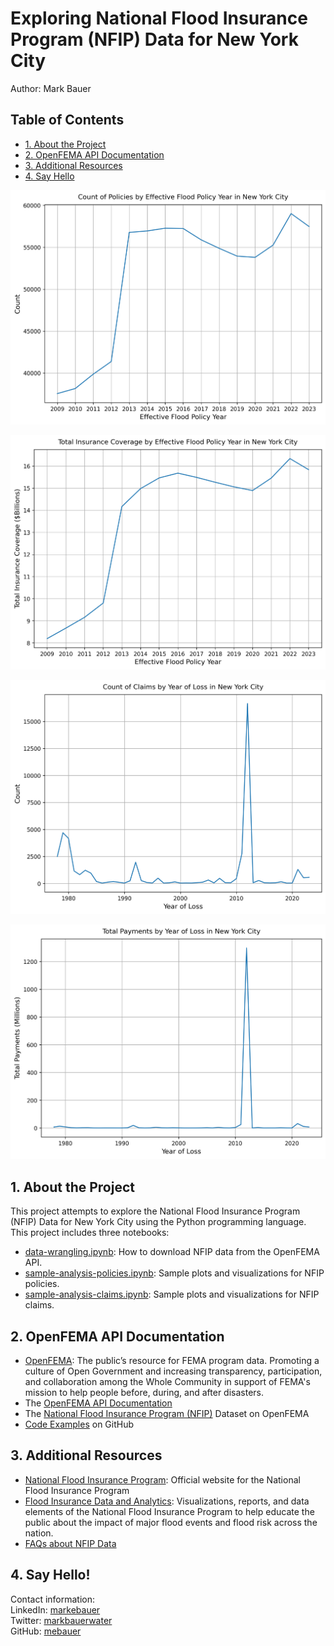 # Exploring National Flood Insurance Program (NFIP) Data for New York City
Author: Mark Bauer

## Table of Contents
   * [1. About the Project](#1-About-the-Project)
   * [2. OpenFEMA API Documentation](#2-OpenFEMA-API-Documentation)
   * [3. Additional Resources](#3-Additional-Resources)
   * [4. Say Hello](#4-Say-Hello)

![cover photo](figures/effective-policies.png)  

![cover photo](figures/total-coverage.png)  

![cover photo](figures/count-claims.png)

![cover photo](figures/total-payments.png)

## 1. About the Project
This project attempts to explore the National Flood Insurance Program (NFIP) Data for New York City using the Python programming language. This project includes three notebooks:
* [data-wrangling.ipynb](https://github.com/mebauer/fema-nfip-nyc/blob/master/data-wrangling.ipynb): How to download NFIP data from the OpenFEMA API.
* [sample-analysis-policies.ipynb](https://github.com/mebauer/fema-nfip-nyc/blob/master/sample-analysis-policies.ipynb): Sample plots and visualizations for NFIP policies.
* [sample-analysis-claims.ipynb](https://github.com/mebauer/fema-nfip-nyc/blob/master/sample-analysis-claims.ipynb): Sample plots and visualizations for NFIP claims.

## 2. OpenFEMA API Documentation
* [OpenFEMA](https://www.fema.gov/about/reports-and-data/openfema): The public’s resource for FEMA program data. Promoting a culture of Open Government and increasing transparency, participation, and collaboration among the Whole Community in support of FEMA's mission to help people before, during, and after disasters.
* The [OpenFEMA API Documentation](https://www.fema.gov/about/openfema/api)
* The [National Flood Insurance Program (NFIP)](https://www.fema.gov/about/openfema/data-sets#nfip) Dataset on OpenFEMA
* [Code Examples](https://github.com/FEMA/openfema-samples) on GitHub

## 3. Additional Resources
* [National Flood Insurance Program](https://nfipservices.floodsmart.gov/): Official website for the National Flood Insurance Program
* [Flood Insurance Data and Analytics](https://nfipservices.floodsmart.gov/reports-flood-insurance-data): Visualizations, reports, and data elements of the National Flood Insurance Program to help educate the public about the impact of major flood events and flood risk across the nation.
* [FAQs about NFIP Data](https://nfipservices.floodsmart.gov/frequently-asked-questions-about-nfip-policies-and-claims-data)


## 4. Say Hello!
Contact information:    
LinkedIn: [markebauer](https://www.linkedin.com/in/markebauer/)  
Twitter: [markbauerwater](https://twitter.com/markbauerwater)  
GitHub: [mebauer](https://github.com/mebauer)
